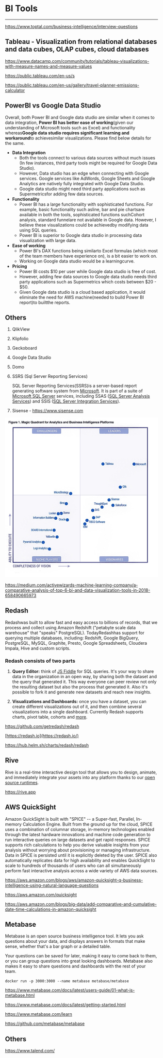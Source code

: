 # BI Tools

---

<https://www.toptal.com/business-intelligence/interview-questions>

## Tableau - Visualization from relational databases and data cubes, OLAP cubes, cloud databases

<https://www.datacamp.com/community/tutorials/tableau-visualizations-with-measure-names-and-measure-values>

<https://public.tableau.com/en-us/s>

<https://public.tableau.com/en-us/gallery/travel-planner-emissions-calculator>

## PowerBI vs Google Data Studio

Overall, both Power BI and Google data studio are similar when it comes to data integration, **Power BI has better ease of working**(given our understanding of Microsoft tools such as Excel) and functionality whereas**Google data studio requires significant learning and workaround**to achievesimilar visualizations. Please find below details for the same.

- **Data Integration**
  - Both the tools connect to various data sources without much issues (In few instances, third party tools might be required for Google Data Studio).
  - However, Data studio has an edge when connecting with Google services. Google services like AdWords, Google Sheets and Google Analytics are natively fully integrated with Google Data Studio.
  - Google data studio might need third party applications such as Supermetricsfor adding few data sources.
- **Functionality**
  - Power BI has a large functionality with sophisticated functions. For example, basic functionality such asline, bar and pie chartsare available in both the tools, sophisticated functions suchCohort analysis, standard funnelare not available in Google data. However, I believe these visualizations could be achievedby modifying data using SQL queries.
  - Power BI is superior to Google data studio in processing data visualization with large data.
- **Ease of working**
  - Power BI's DAX functions being similarto Excel formulas (which most of the team members have experience on), is a bit easier to work on.
  - Working on Google data studio would be a learningcurve.
- **Pricing**
  - Power BI costs $10 per user while Google data studio is free of cost.
  - However, adding few data sources to Google data studio needs third party applications such as Supermetrics which costs between $20 - $50.
  - Given Google data studio is a cloud based application, it would eliminate the need for AWS machine(needed to build Power BI report)to builtthe reports.

## Others

1. QlikView
2. Klipfolio
3. Geckoboard
4. Google Data Studio
5. Domo
6. SSRS (Sql Server Reporting Services)

    SQL Server Reporting Services(SSRS)is a server-based report generating software system from [Microsoft](https://en.wikipedia.org/wiki/Microsoft). It is part of a suite of [Microsoft SQL Server](https://en.wikipedia.org/wiki/Microsoft_SQL_Server) services, including SSAS ([SQL Server Analysis Services](https://en.wikipedia.org/wiki/SQL_Server_Analysis_Services)) and SSIS ([SQL Server Integration Services](https://en.wikipedia.org/wiki/SQL_Server_Integration_Services)).

7. Sisense - <https://www.sisense.com>

![image](media/Data-Visualization_BI-Tools-image1.jpeg)

<https://medium.com/activewizards-machine-learning-company/a-comparative-analysis-of-top-6-bi-and-data-visualization-tools-in-2018-658490665973>

## Redash

Redashwas built to allow fast and easy access to billions of records, that we process and collect using Amazon Redshift ("petabyte scale data warehouse" that "speaks" PostgreSQL). TodayRedashhas support for querying multiple databases, including: Redshift, Google BigQuery, PostgreSQL, MySQL, Graphite, Presto, Google Spreadsheets, Cloudera Impala, Hive and custom scripts.

### Redash consists of two parts

1. **Query Editor:** think of [JS Fiddle](https://jsfiddle.net/) for SQL queries. It's your way to share data in the organization in an open way, by sharing both the dataset and the query that generated it. This way everyone can peer review not only the resulting dataset but also the process that generated it. Also it's possible to fork it and generate new datasets and reach new insights.

2. **Visualizations and Dashboards:** once you have a dataset, you can create different visualizations out of it, and then combine several visualizations into a single dashboard. Currently Redash supports charts, pivot table, cohorts and [more](https://redash.io/help/user-guide/visualizations/visualization-types).

<https://github.com/getredash/redash>

[https://redash.io](https://redash.io/)

<https://hub.helm.sh/charts/redash/redash>

## Rive

Rive is a real-time interactive design tool that allows you to design, animate, and immediately integrate your assets into any platform thanks to our [open source runtimes](https://rive.app/runtimes).

<https://rive.app>

## AWS QuickSight

Amazon QuickSight is built with "SPICE" -- a Super-fast, Parallel, In-memory Calculation Engine. Built from the ground up for the cloud, SPICE uses a combination of columnar storage, in-memory technologies enabled through the latest hardware innovations and machine code generation to run interactive queries on large datasets and get rapid responses. SPICE supports rich calculations to help you derive valuable insights from your analysis without worrying about provisioning or managing infrastructure. Data in SPICE is persisted until it is explicitly deleted by the user. SPICE also automatically replicates data for high availability and enables QuickSight to scale to hundreds of thousands of users who can all simultaneously perform fast interactive analysis across a wide variety of AWS data sources.

<https://aws.amazon.com/blogs/aws/amazon-quicksight-q-business-intelligence-using-natural-language-questions>

<https://aws.amazon.com/quicksight>

<https://aws.amazon.com/blogs/big-data/add-comparative-and-cumulative-date-time-calculations-in-amazon-quicksight>

## Metabase

Metabase is an open source business intelligence tool. It lets you ask questions about your data, and displays answers in formats that make sense, whether that's a bar graph or a detailed table.

Your questions can be saved for later, making it easy to come back to them, or you can group questions into great looking dashboards. Metabase also makes it easy to share questions and dashboards with the rest of your team.

`docker run -p 3000:3000 --name metabase metabase/metabase`

<https://www.metabase.com/docs/latest/users-guide/01-what-is-metabase.html>

<https://www.metabase.com/docs/latest/getting-started.html>

<https://www.metabase.com/learn>

<https://github.com/metabase/metabase>

## Others

<https://www.talend.com/>
